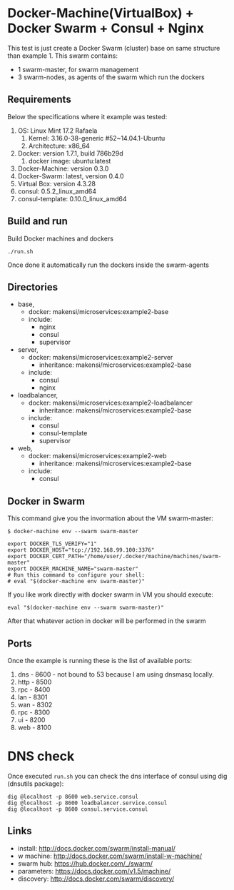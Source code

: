 # Docker-Machine(VirtualBox) + Docker Swarm + Consul + Nginx

This test is just create a Docker Swarm (cluster) base on same structure than example 1. This swarm contains:
* 1 swarm-master, for swarm management
* 3 swarm-nodes, as agents of the swarm which run the dockers

## Requirements

Below the specifications where it example was tested:

1. OS: Linux Mint 17.2 Rafaela
	1. Kernel: 3.16.0-38-generic #52~14.04.1-Ubuntu 
	2. Architecture: x86_64
2. Docker: version 1.7.1, build 786b29d
	1. docker image: ubuntu:latest
3. Docker-Machine: version 0.3.0
4. Docker-Swarm: latest, version 0.4.0
5. Virtual Box: version 4.3.28
3. consul: 0.5.2_linux_amd64
4. consul-template: 0.10.0_linux_amd64

## Build and run

Build Docker machines and dockers
	
```shell
./run.sh
```

Once done it automatically run the dockers inside the swarm-agents

## Directories

* base, 
	* docker: makensi/microservices:example2-base
	* include:
		* nginx
		* consul
		* supervisor
* server, 
	* docker: makensi/microservices:example2-server
		* inheritance: makensi/microservices:example2-base
	* include:
		* consul
		* nginx
* loadbalancer, 
	* docker: makensi/microservices:example2-loadbalancer
		* inheritance: makensi/microservices:example2-base
	* include:
		* consul
		* consul-template
		* supervisor
* web, 
	* docker: makensi/microservices:example2-web
		* inheritance: makensi/microservices:example2-base
	* include:
		* consul

## Docker in Swarm

This command give you the invormation about the VM swarm-master:

```shell
$ docker-machine env --swarm swarm-master

export DOCKER_TLS_VERIFY="1"
export DOCKER_HOST="tcp://192.168.99.100:3376"
export DOCKER_CERT_PATH="/home/user/.docker/machine/machines/swarm-master"
export DOCKER_MACHINE_NAME="swarm-master"
# Run this command to configure your shell: 
# eval "$(docker-machine env swarm-master)"
```
If you like work directly with docker swarm in VM you should execute:

```shell
eval "$(docker-machine env --swarm swarm-master)"
```

After that whatever action in docker will be performed in the swarm

## Ports 


Once the example is running these is the list of available ports:

1. dns - 8600 - not bound to 53 because I am using dnsmasq locally.
2. http - 8500
3. rpc - 8400
4. lan - 8301
5. wan - 8302
6. rpc - 8300
7. ui - 8200
8. web - 8100

# DNS check

Once executed `run.sh` you can check the dns interface of consul using dig (dnsutils package):

```shell
dig @localhost -p 8600 web.service.consul
dig @localhost -p 8600 loadbalancer.service.consul
dig @localhost -p 8600 consul.service.consul
```

## Links

* install: http://docs.docker.com/swarm/install-manual/
* w machine: http://docs.docker.com/swarm/install-w-machine/
* swarm hub: https://hub.docker.com/_/swarm/
* parameters: https://docs.docker.com/v1.5/machine/
* discovery: http://docs.docker.com/swarm/discovery/
